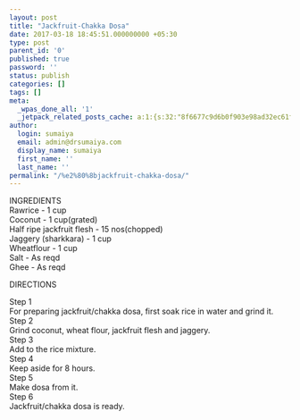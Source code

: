 ```yaml
---
layout: post
title: "​Jackfruit-Chakka Dosa"
date: 2017-03-18 18:45:51.000000000 +05:30
type: post
parent_id: '0'
published: true
password: ''
status: publish
categories: []
tags: []
meta:
  _wpas_done_all: '1'
  _jetpack_related_posts_cache: a:1:{s:32:"8f6677c9d6b0f903e98ad32ec61f8deb";a:2:{s:7:"expires";i:1593131406;s:7:"payload";a:3:{i:0;a:1:{s:2:"id";i:1790;}i:1;a:1:{s:2:"id";i:1788;}i:2;a:1:{s:2:"id";i:1781;}}}}
author:
  login: sumaiya
  email: admin@drsumaiya.com
  display_name: sumaiya
  first_name: ''
  last_name: ''
permalink: "/%e2%80%8bjackfruit-chakka-dosa/"
---
```

INGREDIENTS  
Rawrice - 1 cup  
Coconut - 1 cup(grated)  
Half ripe jackfruit flesh - 15 nos(chopped)  
Jaggery (sharkkara) - 1 cup  
Wheatflour - 1 cup  
Salt - As reqd  
Ghee - As reqd

DIRECTIONS

Step 1  
For preparing jackfruit/chakka dosa, first soak rice in water and grind it.  
Step 2  
Grind coconut, wheat flour, jackfruit flesh and jaggery.  
Step 3  
Add to the rice mixture.  
Step 4  
Keep aside for 8 hours.  
Step 5  
Make dosa from it.  
Step 6  
Jackfruit/chakka dosa is ready.

